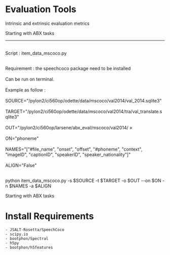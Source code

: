 # Evaluation Tools
Intrinsic and extrinsic evaluation metrics

Starting with ABX tasks

_______

<br >Script : item_data_mscoco.py <br />

<br >Requirement : the speechcoco package need to be installed <br />
<br >Can be run on terminal.<br />
<br >Example as follow :<br />
<br >SOURCE="/pylon2/ci560op/odette/data/mscoco/val2014/val_2014.sqlite3"<br />
<br >TARGET="/pylon2/ci560op/odette/data/mscoco/val2014/tra/val_translate.sqlite3"    <br />
<br >OUT="/pylon2/ci560op/larsene/abx_eval/mscoco/val2014/ »<br />
<br >ON="phoneme"<br />
<br >NAMES="["#file_name", "onset", "offset", "#phoneme", "context", "imageID", "captionID", "speakerID", "speaker_nationality"]" <br />
<br >ALIGN="False"<br />


<br >python item_data_mscoco.py -s  $SOURCE -t $TARGET -o $OUT --on $ON -n $NAMES -a $ALIGN <br />

Starting with ABX tasks

# Install Requirements
	- JSALT-Rosetta/SpeechCoco
	- scipy.io
	- bootphon/Spectral
	- h5py 
	- bootphon/h5features
